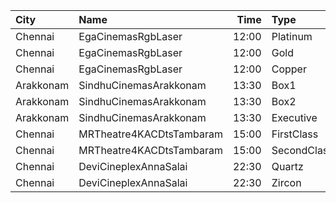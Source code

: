 | City      | Name                     |  Time | Type        | Price | Capacity | Booked |
| :-------- | :----------------------- | ----: | :---------- | ----: | -------: | -----: |
| Chennai   | EgaCinemasRgbLaser       | 12:00 | Platinum    |  153₹ |       38 |     26 |
| Chennai   | EgaCinemasRgbLaser       | 12:00 | Gold        |  112₹ |      183 |    116 |
| Chennai   | EgaCinemasRgbLaser       | 12:00 | Copper      |   60₹ |       25 |     25 |
| Arakkonam | SindhuCinemasArakkonam   | 13:30 | Box1        |  150₹ |       12 |     12 |
| Arakkonam | SindhuCinemasArakkonam   | 13:30 | Box2        |  150₹ |       12 |     12 |
| Arakkonam | SindhuCinemasArakkonam   | 13:30 | Executive   |  100₹ |      166 |     75 |
| Chennai   | MRTheatre4KACDtsTambaram | 15:00 | FirstClass  |  100₹ |      208 |    120 |
| Chennai   | MRTheatre4KACDtsTambaram | 15:00 | SecondClass |  100₹ |      242 |    154 |
| Chennai   | DeviCineplexAnnaSalai    | 22:30 | Quartz      |  153₹ |      242 |    122 |
| Chennai   | DeviCineplexAnnaSalai    | 22:30 | Zircon      |   60₹ |       27 |     27 |